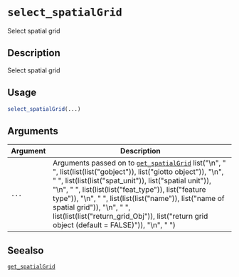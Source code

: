 # `select_spatialGrid`

Select spatial grid


## Description

Select spatial grid


## Usage

```r
select_spatialGrid(...)
```


## Arguments

Argument      |Description
------------- |----------------
`...`     |      Arguments passed on to [`get_spatialGrid`](#getspatialgrid)   list("\n", "    ", list(list(list("gobject")), list("giotto object")), "\n", "    ", list(list(list("spat_unit")), list("spatial unit")), "\n", "    ", list(list(list("feat_type")), list("feature type")), "\n", "    ", list(list(list("name")), list("name of spatial grid")), "\n", "    ", list(list(list("return_grid_Obj")), list("return grid object (default = FALSE)")), "\n", "  ")


## Seealso

[`get_spatialGrid`](#getspatialgrid)


